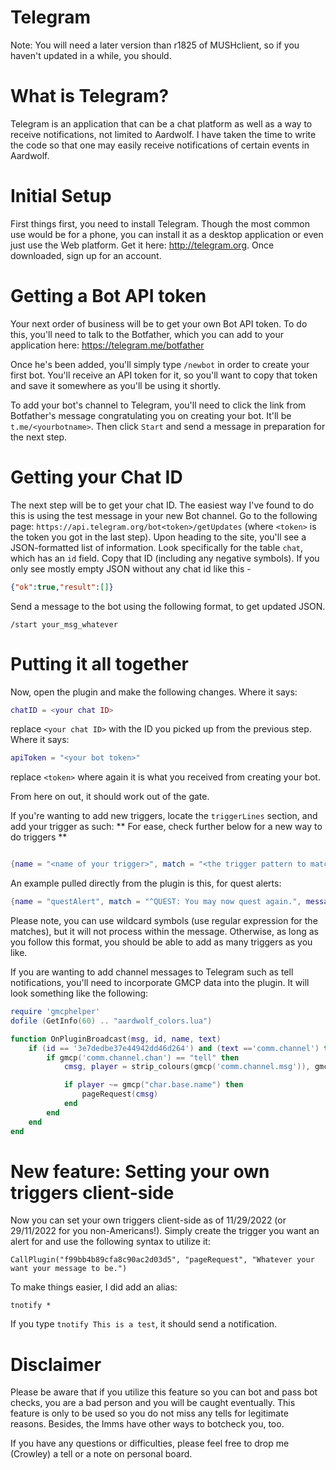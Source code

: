 # Telegram

Note: You will need a later version than r1825 of MUSHclient, so if you haven't updated in a while, you should.

# What is Telegram?

Telegram is an application that can be a chat platform as well as a way to receive notifications, not limited to Aardwolf. I have taken the time to write the code so that one may easily receive notifications of certain events in Aardwolf.

# Initial Setup

First things first, you need to install Telegram. Though the most common use would be for a phone, you can install it as a desktop application or even just use the Web platform. Get it here: http://telegram.org. Once downloaded, sign up for an account.

# Getting a Bot API token

Your next order of business will be to get your own Bot API token. To do this, you'll need to talk to the Botfather, which you can add to your application here: https://telegram.me/botfather

Once he's been added, you'll simply type `/newbot` in order to create your first bot. You'll receive an API token for it, so you'll want to copy that token and save it somewhere as you'll be using it shortly.

To add your bot's channel to Telegram, you'll need to click the link from Botfather's message congratulating you on creating your bot. It'll be `t.me/<yourbotname>`. Then click `Start` and send a message in preparation for the next step.

# Getting your Chat ID

The next step will be to get your chat ID. The easiest way I've found to do this is using the test message in your new Bot channel. Go to the following page: `https://api.telegram.org/bot<token>/getUpdates` (where `<token>` is the token you got in the last step). Upon heading to the site, you'll see a JSON-formatted list of information. Look specifically for the table `chat`, which has an `id` field. Copy that ID (including any negative symbols). If you only see mostly empty JSON without any chat id like this -
```json
{"ok":true,"result":[]}
```
Send a message to the bot using the following format, to get updated JSON.
```
/start your_msg_whatever
```

# Putting it all together

Now, open the plugin and make the following changes. Where it says:

```lua
chatID = <your chat ID>
```

replace `<your chat ID>` with the ID you picked up from the previous step. Where it says:

```lua
apiToken = "<your bot token>"
```

replace `<token>` where again it is what you received from creating your bot.

From here on out, it should work out of the gate.

If you're wanting to add new triggers, locate the `triggerLines` section, and add your trigger as such: ** For ease, check further below for a new way to do triggers **

```lua

{name = "<name of your trigger>", match = "<the trigger pattern to match>", message = "<text you want sent>"},

```

An example pulled directly from the plugin is this, for quest alerts:

```lua
{name = "questAlert", match = "^QUEST: You may now quest again.", message = "Quest time!"},
```

Please note, you can use wildcard symbols (use regular expression for the matches), but it will not process within the message. Otherwise, as long as you follow this format, you should be able to add as many triggers as you like.

If you are wanting to add channel messages to Telegram such as tell notifications, you'll need to incorporate GMCP data into the plugin. It will look something like the following:

```lua
require 'gmcphelper'
dofile (GetInfo(60) .. "aardwolf_colors.lua")

function OnPluginBroadcast(msg, id, name, text)
    if (id == '3e7dedbe37e44942dd46d264') and (text =='comm.channel') then
        if gmcp('comm.channel.chan') == "tell" then
            cmsg, player = strip_colours(gmcp('comm.channel.msg')), gmcp('comm.channel.player')

            if player ~= gmcp("char.base.name") then
                pageRequest(cmsg)
            end
        end
    end
end
```

# New feature: Setting your own triggers client-side

Now you can set your own triggers client-side as of 11/29/2022 (or 29/11/2022 for you non-Americans!). Simply create the trigger you want an alert for and use the following syntax to utilize it:

```CallPlugin("f99bb4b89cfa8c90ac2d03d5", "pageRequest", "Whatever your want your message to be.")```

To make things easier, I did add an alias:

```tnotify *```

If you type `tnotify This is a test`, it should send a notification.

# Disclaimer

Please be aware that if you utilize this feature so you can bot and pass bot checks, you are a bad person and you will be caught eventually. This feature is only to be used so you do not miss any tells for legitimate reasons. Besides, the Imms have other ways to botcheck you, too.

If you have any questions or difficulties, please feel free to drop me (Crowley) a tell or a note on personal board.
